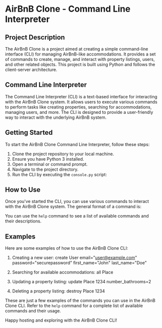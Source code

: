 # AirBnB Clone - Command Line Interpreter

## Project Description
The AirBnB Clone is a project aimed at creating a simple command-line interface (CLI) for managing AirBnB-like accommodations. It provides a set of commands to create, manage, and interact with property listings, users, and other related objects. This project is built using Python and follows the client-server architecture.

## Command Line Interpreter
The Command Line Interpreter (CLI) is a text-based interface for interacting with the AirBnB Clone system. It allows users to execute various commands to perform tasks like creating properties, searching for accommodations, managing users, and more. The CLI is designed to provide a user-friendly way to interact with the underlying AirBnB system.

## Getting Started
To start the AirBnB Clone Command Line Interpreter, follow these steps:

1. Clone the project repository to your local machine.
2. Ensure you have Python 3 installed.
3. Open a terminal or command prompt.
4. Navigate to the project directory.
5. Run the CLI by executing the `console.py` script:

## How to Use
Once you've started the CLI, you can use various commands to interact with the AirBnB Clone system. The general format of a command is:

You can use the `help` command to see a list of available commands and their descriptions.

## Examples
Here are some examples of how to use the AirBnB Clone CLI:

1. Creating a new user:
create User email="user@example.com" password="securepassword" first_name="John" last_name="Doe"

2. Searching for available accommodations:
all Place

3. Updating a property listing:
update Place 1234 number_bathrooms=2

4. Deleting a property listing:
destroy Place 1234

These are just a few examples of the commands you can use in the AirBnB Clone CLI. Refer to the `help` command for a complete list of available commands and their usage.

Happy hosting and exploring with the AirBnB Clone CLI!
